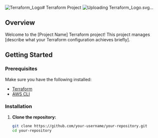 ![Terraform_Logo](https://github.com/okcan/terraform/assets/14314525/feade88e-83eb-403e-adfb-d8d6f55957a0)# Terraform Project
![<svg xmlns="http://www.w3.org/2000/svg" viewBox="0 0 250 60.15">
  <path class="text" fill="#000" d="M77.35 7.86V4.63h-3v3.23h-1.46V.11h1.51v3.25h3V.11h1.51v7.75zm7 0h-1.2l-.11-.38a3.28 3.28 0 0 1-1.7.52c-1.06 0-1.52-.7-1.52-1.66 0-1.14.51-1.57 1.7-1.57h1.4v-.62c0-.62-.18-.84-1.11-.84a8.46 8.46 0 0 0-1.61.17L80 2.42a7.89 7.89 0 0 1 2-.26c1.83 0 2.37.62 2.37 2zm-1.43-2.11h-1.08c-.48 0-.61.13-.61.55s.13.56.59.56a2.37 2.37 0 0 0 1.1-.29zM87.43 8a7.12 7.12 0 0 1-2-.32l.2-1.07a6.77 6.77 0 0 0 1.73.24c.65 0 .74-.14.74-.56s-.07-.52-1-.73c-1.42-.33-1.59-.68-1.59-1.76s.49-1.65 2.16-1.65a8 8 0 0 1 1.75.2l-.14 1.11a10.66 10.66 0 0 0-1.6-.16c-.63 0-.74.14-.74.48s0 .48.82.68c1.63.41 1.78.62 1.78 1.77S89.19 8 87.43 8zm6.68-.11V4c0-.3-.13-.45-.47-.45a4.14 4.14 0 0 0-1.52.45v3.86h-1.46V0l1.46.22v2.47a5.31 5.31 0 0 1 2.13-.54c1 0 1.32.65 1.32 1.65v4.06zm2.68-6.38V.11h1.46v1.37zm0 6.38V2.27h1.46v5.59zm2.62-5.54c0-1.4.85-2.22 2.83-2.22a9.37 9.37 0 0 1 2.16.25l-.17 1.25a12.21 12.21 0 0 0-1.95-.2c-1 0-1.37.34-1.37 1.16V5.5c0 .81.33 1.16 1.37 1.16a12.21 12.21 0 0 0 1.95-.2l.17 1.25a9.37 9.37 0 0 1-2.16.25c-2 0-2.83-.81-2.83-2.22zM107.63 8c-2 0-2.53-1.06-2.53-2.2V4.36c0-1.15.54-2.2 2.53-2.2s2.53 1.06 2.53 2.2v1.41c.01 1.15-.53 2.23-2.53 2.23zm0-4.63c-.78 0-1.08.33-1.08 1v1.5c0 .63.3 1 1.08 1s1.08-.33 1.08-1V4.31c0-.63-.3-.96-1.08-.96zm6.64.09a11.57 11.57 0 0 0-1.54.81v3.6h-1.46v-5.6h1.23l.1.62a6.63 6.63 0 0 1 1.53-.73zM120.1 6a1.73 1.73 0 0 1-1.92 2 8.36 8.36 0 0 1-1.55-.16v2.26l-1.46.22v-8h1.16l.14.47a3.15 3.15 0 0 1 1.84-.59c1.17 0 1.79.67 1.79 1.94zm-3.48.63a6.72 6.72 0 0 0 1.29.15c.53 0 .73-.24.73-.75v-2c0-.46-.18-.71-.72-.71a2.11 2.11 0 0 0-1.3.51zM81.78 19.54h-8.89v-5.31H96.7v5.31h-8.9v26.53h-6z"/>
  <path class="text" fill="#000" d="M102.19 41.77a24.39 24.39 0 0 0 7.12-1.1l.91 4.4a25 25 0 0 1-8.56 1.48c-7.31 0-9.85-3.39-9.85-9V31.4c0-4.92 2.2-9.08 9.66-9.08s9.13 4.35 9.13 9.37v5h-13v1.2c.05 2.78 1.05 3.88 4.59 3.88zM97.65 32h7.41v-1.18c0-2.2-.67-3.73-3.54-3.73s-3.87 1.53-3.87 3.73zm28.54-4.33a45.65 45.65 0 0 0-6.19 3.39v15h-5.83V22.79h4.92l.38 2.58a26.09 26.09 0 0 1 6.12-3.06zm14.24 0a45.65 45.65 0 0 0-6.17 3.39v15h-5.83V22.79h4.92l.38 2.58a26.09 26.09 0 0 1 6.12-3.06zm19.51 18.4h-4.78l-.43-1.58a12.73 12.73 0 0 1-6.93 2.06c-4.25 0-6.07-2.92-6.07-6.93 0-4.73 2.06-6.55 6.79-6.55h5.59v-2.44c0-2.58-.72-3.49-4.45-3.49a32.53 32.53 0 0 0-6.45.72l-.72-4.45a30.38 30.38 0 0 1 8-1.1c7.31 0 9.47 2.58 9.47 8.41zm-5.83-8.8h-4.3c-1.91 0-2.44.53-2.44 2.29s.53 2.34 2.34 2.34a9.18 9.18 0 0 0 4.4-1.2zm23.75-19.79a17.11 17.11 0 0 0-3.35-.38c-2.29 0-2.63 1-2.63 2.77v2.92h5.93l-.33 4.64h-5.59v18.64h-5.83V27.43h-3.73v-4.64h3.73v-3.25c0-4.83 2.25-7.22 7.41-7.22a18.47 18.47 0 0 1 5 .67zm11.38 29.07c-8 0-10.13-4.4-10.13-9.18v-5.88c0-4.78 2.15-9.18 10.13-9.18s10.13 4.4 10.13 9.18v5.88c.01 4.78-2.15 9.18-10.13 9.18zm0-19.27c-3.11 0-4.3 1.39-4.3 4v6.26c0 2.63 1.2 4 4.3 4s4.3-1.39 4.3-4V31.3c0-2.63-1.19-4.02-4.3-4.02zm25.14.39a45.65 45.65 0 0 0-6.17 3.39v15h-5.83V22.79h4.92l.38 2.58a26.08 26.08 0 0 1 6.12-3.06zm16.02 18.4V29.82c0-1.24-.53-1.86-1.86-1.86a16.08 16.08 0 0 0-6.07 2v16.11h-5.83V22.79h4.45l.57 2a23.32 23.32 0 0 1 9.34-2.48 4.42 4.42 0 0 1 4.4 2.49 22.83 22.83 0 0 1 9.37-2.49c3.87 0 5.26 2.72 5.26 6.88v16.88h-5.83V29.82c0-1.24-.53-1.86-1.86-1.86a15.43 15.43 0 0 0-6.07 2v16.11z"/>
  <path class="rect-dark" fill="#4040B2" d="M36.4 20.2v18.93l16.4-9.46V10.72L36.4 20.2z"/>
  <path class="rect-light" fill="#5C4EE5" d="M18.2 10.72l16.4 9.48v18.93l-16.4-9.47V10.72z"/>
  <path class="rect-light" fill="#5C4EE5" d="M0 .15v18.94l16.4 9.47V9.62L0 .15zm18.2 50.53l16.4 9.47V41.21l-16.4-9.47v18.94z"/>
</svg>
Uploading Terraform_Logo.svg…]()



## Overview

Welcome to the [Project Name] Terraform project! This project manages [describe what your Terraform configuration achieves briefly].

## Getting Started

### Prerequisites

Make sure you have the following installed:

- [Terraform](https://www.terraform.io/downloads.html)
- [AWS CLI](https://aws.amazon.com/cli/)

### Installation

1. **Clone the repository:**

   ```bash
   git clone https://github.com/your-username/your-repository.git
   cd your-repository

